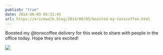 ```yaml
---
publish: "true"
date: 2014-06-05 05:31:45
url: https://ericmwalk.blog/2014/06/05/boosted-my-tonxcoffee.html
---
```


Boosted my @tonxcoffee delivery for this week to share with people in the office today. Hope they are excited!

![](https://ericmwalk.blog/uploads/2022/99d4a44291.jpg)